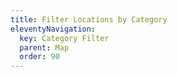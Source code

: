 ```yaml
---
title: Filter Locations by Category
eleventyNavigation:
  key: Category Filter
  parent: Map
  order: 90
---
```

